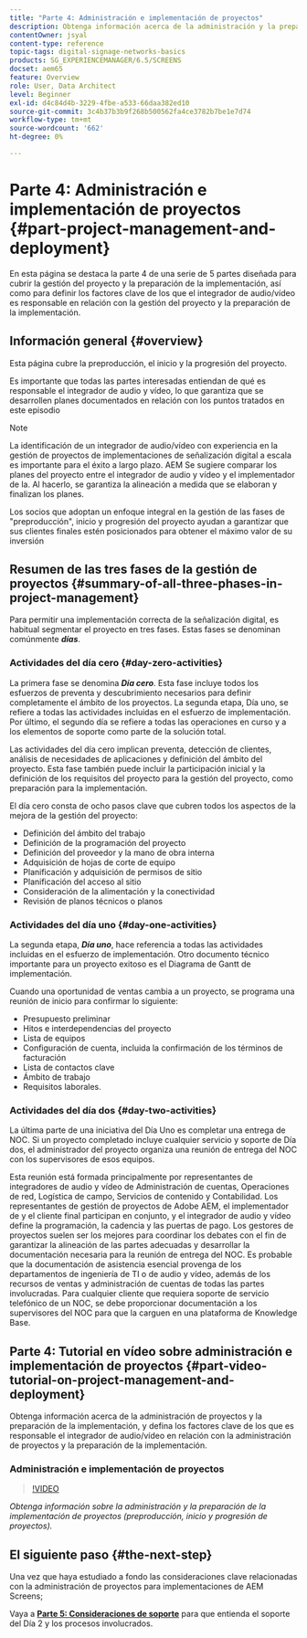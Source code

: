 ```yaml
---
title: "Parte 4: Administración e implementación de proyectos"
description: Obtenga información acerca de la administración y la preparación de la implementación de proyectos (preproducción, inicio y progresión de proyectos) para AEM Screens.
contentOwner: jsyal
content-type: reference
topic-tags: digital-signage-networks-basics
products: SG_EXPERIENCEMANAGER/6.5/SCREENS
docset: aem65
feature: Overview
role: User, Data Architect
level: Beginner
exl-id: d4c84d4b-3229-4fbe-a533-66daa382ed10
source-git-commit: 3c4b37b3b9f268b500562fa4ce3782b7be1e7d74
workflow-type: tm+mt
source-wordcount: '662'
ht-degree: 0%

---
```


# Parte 4: Administración e implementación de proyectos {#part-project-management-and-deployment}

En esta página se destaca la parte 4 de una serie de 5 partes diseñada para cubrir la gestión del proyecto y la preparación de la implementación, así como para definir los factores clave de los que el integrador de audio/vídeo es responsable en relación con la gestión del proyecto y la preparación de la implementación.

## Información general {#overview}

Esta página cubre la preproducción, el inicio y la progresión del proyecto.

Es importante que todas las partes interesadas entiendan de qué es responsable el integrador de audio y vídeo, lo que garantiza que se desarrollen planes documentados en relación con los puntos tratados en este episodio

>[!NOTE]
>
>La identificación de un integrador de audio/vídeo con experiencia en la gestión de proyectos de implementaciones de señalización digital a escala es importante para el éxito a largo plazo. AEM Se sugiere comparar los planes del proyecto entre el integrador de audio y vídeo y el implementador de la. Al hacerlo, se garantiza la alineación a medida que se elaboran y finalizan los planes.
>
>Los socios que adoptan un enfoque integral en la gestión de las fases de &quot;preproducción&quot;, inicio y progresión del proyecto ayudan a garantizar que sus clientes finales estén posicionados para obtener el máximo valor de su inversión

## Resumen de las tres fases de la gestión de proyectos {#summary-of-all-three-phases-in-project-management}

Para permitir una implementación correcta de la señalización digital, es habitual segmentar el proyecto en tres fases. Estas fases se denominan comúnmente ***días***.

### Actividades del día cero {#day-zero-activities}

La primera fase se denomina ***Día cero***. Esta fase incluye todos los esfuerzos de preventa y descubrimiento necesarios para definir completamente el ámbito de los proyectos. La segunda etapa, Día uno, se refiere a todas las actividades incluidas en el esfuerzo de implementación. Por último, el segundo día se refiere a todas las operaciones en curso y a los elementos de soporte como parte de la solución total.

Las actividades del día cero implican preventa, detección de clientes, análisis de necesidades de aplicaciones y definición del ámbito del proyecto. Esta fase también puede incluir la participación inicial y la definición de los requisitos del proyecto para la gestión del proyecto, como preparación para la implementación.

El día cero consta de ocho pasos clave que cubren todos los aspectos de la mejora de la gestión del proyecto:

* Definición del ámbito del trabajo
* Definición de la programación del proyecto
* Definición del proveedor y la mano de obra interna
* Adquisición de hojas de corte de equipo
* Planificación y adquisición de permisos de sitio
* Planificación del acceso al sitio
* Consideración de la alimentación y la conectividad
* Revisión de planos técnicos o planos

### Actividades del día uno {#day-one-activities}

La segunda etapa, ***Día uno***, hace referencia a todas las actividades incluidas en el esfuerzo de implementación. Otro documento técnico importante para un proyecto exitoso es el Diagrama de Gantt de implementación.

Cuando una oportunidad de ventas cambia a un proyecto, se programa una reunión de inicio para confirmar lo siguiente:

* Presupuesto preliminar
* Hitos e interdependencias del proyecto
* Lista de equipos
* Configuración de cuenta, incluida la confirmación de los términos de facturación
* Lista de contactos clave
* Ámbito de trabajo
* Requisitos laborales.

### Actividades del día dos {#day-two-activities}

La última parte de una iniciativa del Día Uno es completar una entrega de NOC. Si un proyecto completado incluye cualquier servicio y soporte de Día dos, el administrador del proyecto organiza una reunión de entrega del NOC con los supervisores de esos equipos.

Esta reunión está formada principalmente por representantes de integradores de audio y vídeo de Administración de cuentas, Operaciones de red, Logística de campo, Servicios de contenido y Contabilidad. Los representantes de gestión de proyectos de Adobe AEM, el implementador de y el cliente final participan en conjunto, y el integrador de audio y vídeo define la programación, la cadencia y las puertas de pago. Los gestores de proyectos suelen ser los mejores para coordinar los debates con el fin de garantizar la alineación de las partes adecuadas y desarrollar la documentación necesaria para la reunión de entrega del NOC. Es probable que la documentación de asistencia esencial provenga de los departamentos de ingeniería de TI o de audio y vídeo, además de los recursos de ventas y administración de cuentas de todas las partes involucradas. Para cualquier cliente que requiera soporte de servicio telefónico de un NOC, se debe proporcionar documentación a los supervisores del NOC para que la carguen en una plataforma de Knowledge Base.

## Parte 4: Tutorial en vídeo sobre administración e implementación de proyectos {#part-video-tutorial-on-project-management-and-deployment}

Obtenga información acerca de la administración de proyectos y la preparación de la implementación, y defina los factores clave de los que es responsable el integrador de audio/vídeo en relación con la administración de proyectos y la preparación de la implementación.

### Administración e implementación de proyectos

>[!VIDEO](https://video.tv.adobe.com/v/28408)

*Obtenga información sobre la administración y la preparación de la implementación de proyectos (preproducción, inicio y progresión de proyectos).*

## El siguiente paso {#the-next-step}

Una vez que haya estudiado a fondo las consideraciones clave relacionadas con la administración de proyectos para implementaciones de AEM Screens;

Vaya a **[Parte 5: Consideraciones de soporte](support-considerations.md)** para que entienda el soporte del Día 2 y los procesos involucrados.
